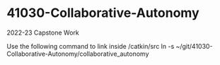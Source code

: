 # 41030-Collaborative-Autonomy
2022-23 Capstone Work

Use the following command to link inside /catkin/src
ln -s ~/git/41030-Collaborative-Autonomy/collaborative_autonomy
